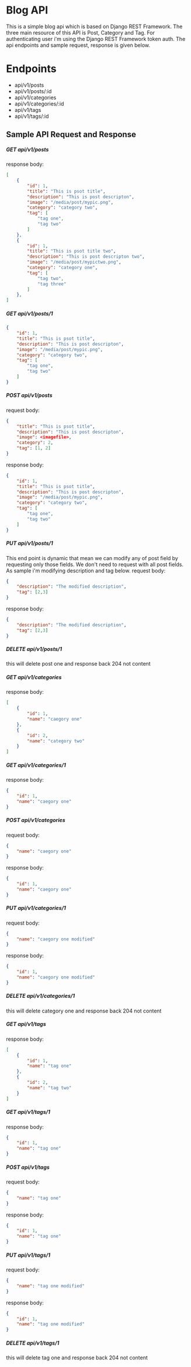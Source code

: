 # Blog API

This is a simple blog api which is based on Django REST Framework. The three main resource of this API is Post, Category and Tag. For authenticating user i'm using the Django REST Framework token auth. The api endpoints and sample request, response is given below.


# Endpoints
- api/v1/posts
- api/v1/posts/:id
- api/v1/categories
- api/v1/categories/:id
- api/v1/tags
- api/v1/tags/:id

## Sample API Request and Response
##### GET api/v1/posts
response body:
```json
[
	{
		"id": 1,
		"title": "This is psot title",
		"description": "This is post descripton",
		"image": "/media/post/mypic.png",
		"category": "category two",
		"tag": [
			"tag one",
			"tag two"
		]
	},
	{
		"id": 1,
		"title": "This is psot title two",
		"description": "This is post descripton two",
		"image": "/media/post/mypictwo.png",
		"category": "category one",
		"tag": [
			"tag two",
			"tag three"
		]
	},
]
```
##### GET api/v1/posts/1
```json
{
	"id": 1,
	"title": "This is psot title",
	"description": "This is post descripton",
	"image": "/media/post/mypic.png",
	"category": "category two",
	"tag": [
		"tag one",
		"tag two"
	]
}
```
##### POST api/v1/posts
request body:
```json
{
	"title": "This is psot title",
	"description": "This is post descripton",
	"image": <imagefile>,
	"category": 2,
	"tag": [1, 2]
}
```
response body:
```json
{
	"id": 1,
	"title": "This is psot title",
	"description": "This is post descripton",
	"image": "/media/post/mypic.png",
	"category": "category two",
	"tag": [
		"tag one",
		"tag two"
	]
}
```
##### PUT api/v1/posts/1
This end point is dynamic that mean we can modify any of post field by requesting only those fields. We don't need to request with all post fields. As sample i'm modifying description and tag below.
request body:
```json
{
	"description": "The modified description",
	"tag": [2,3]
}
```
response body:
```json
{
	"description": "The modified description",
	"tag": [2,3]
}
```
##### DELETE api/v1/posts/1
this will delete post one and response back 204 not content

##### GET api/v1/categories
response body:
```json
[
	{
		"id": 1,
		"name": "caegory one"
	},
	{
		"id": 2,
		"name": "category two"
	}
]
```
##### GET api/v1/categories/1
response body:
```json
{
	"id": 1,
	"name": "caegory one"
}
```
##### POST api/v1/categories
request body:
```json
{
	"name": "caegory one"
}
```
response body:
```json
{
	"id": 1,
	"name": "caegory one"
}
```
##### PUT api/v1/categories/1
request body:
```json
{
	"name": "caegory one modified"
}
```
response body:
```json
{
	"id": 1,
	"name": "caegory one modified"
}
```
##### DELETE api/v1/categories/1
this will delete category one and response back 204 not content

##### GET api/v1/tags
response body:
```json
[
	{
		"id": 1,
		"name": "tag one"
	},
	{
		"id": 2,
		"name": "tag two"
	}
]
```
##### GET api/v1/tags/1
response body:
```json
{
	"id": 1,
	"name": "tag one"
}
```
##### POST api/v1/tags
request body:
```json
{
	"name": "tag one"
}
```
response body:
```json
{
	"id": 1,
	"name": "tag one"
}
```
##### PUT api/v1/tags/1
request body:
```json
{
	"name": "tag one modified"
}
```
response body:
```json
{
	"id": 1,
	"name": "tag one modified"
}
```
##### DELETE api/v1/tags/1
this will delete tag one and response back 204 not content
